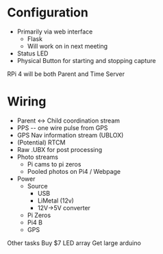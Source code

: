 # Configuration
* Primarily via web interface
	* Flask
	* Will work on in next meeting
* Status LED
* Physical Button for starting and stopping capture

RPi 4 will be both Parent and Time Server

# Wiring
* Parent <-> Child coordination stream
* PPS -- one wire pulse from GPS
* GPS Nav information stream (UBLOX)
* (Potential) RTCM
* Raw .UBX for post processing
* Photo streams
	* Pi cams to pi zeros
	* Pooled photos on Pi4 / Webpage
* Power
	* Source
		* USB 
		* LiMetal (12v)
		* 12V->5V converter
	* Pi Zeros
	* Pi4 B
	* GPS
	
Other tasks
Buy $7 LED array
Get large arduino
